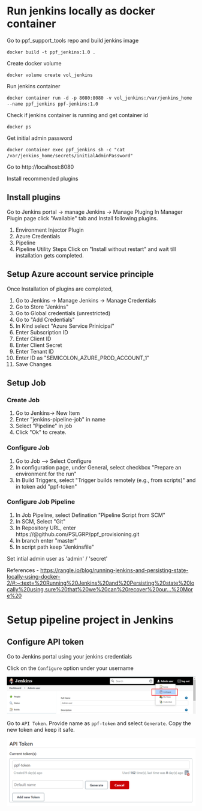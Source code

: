 # Run jenkins locally as docker container

Go to ppf_support_tools repo and build jenkins image
```
docker build -t ppf_jenkins:1.0 .
```

Create docker volume
```
docker volume create vol_jenkins
```

Run jenkins container
```
docker container run -d -p 8080:8080 -v vol_jenkins:/var/jenkins_home --name ppf_jenkins ppf-jenkins:1.0
```

Check if jenkins container is running and get container id
```
docker ps
```

Get initial admin password
```
docker container exec ppf_jenkins sh -c "cat /var/jenkins_home/secrets/initialAdminPassword"
```

Go to http://localhost:8080

Install recommended plugins
## Install plugins
Go to Jenkins portal -> manage Jenkins -> Manage Pluging
In Manager Plugin page click "Available" tab and Install following plugins.
  1. Environment Injector Plugin
  2. Azure Credentials
  3. Pipeline
  4. Pipeline Utility Steps
Click on "Install without restart" and wait till installation gets completed.

## Setup Azure account service principle
Once Installation of plugins are completed,
  1. Go to Jenkins -> Manage Jenkins -> Manage Credentials
  2. Go to  Store "Jenkins"
  3. Go to Global credentials (unrestricted)
  4. Go to "Add Credentials"
  5. In Kind select "Azure Service Prinicipal"
  6. Enter Subscription ID
  7. Enter Client ID
  8. Enter Client Secret
  9. Enter Tenant ID
  10. Enter ID as "SEMICOLON_AZURE_PROD_ACCOUNT_1"
  11. Save Changes
 
## Setup Job
### Create Job
  1. Go to Jenkins-> New Item
  2. Enter "jenkins-pipeline-job" in name
  3. Select "Pipeline" in job
  4. Click "Ok" to create.
### Configure Job 
  1. Go to Job --> Select Configure
  2. In configuration page, under General, select checkbox "Prepare an environment for the run"
  3. In Build Triggers, select "Trigger builds remotely (e.g., from scripts)" and in token add "ppf-token"
### Configure Job Pipeline
  1. In Job Pipeline, select Defination "Pipeline Script from SCM"
  2. In SCM, Select "Git"
  3. In Repository URL, enter https://<yourtoken>@github.com/PSLGRP/ppf_provisioning.git
  4. In branch enter "master"
  5. In script path keep "Jenkinsfile"
  

Set intial admin user as 'admin' / 'secret'

References - 
https://rangle.io/blog/running-jenkins-and-persisting-state-locally-using-docker-2/#:~:text=%20Running%20Jenkins%20and%20Persisting%20state%20locally%20using,sure%20that%20we%20can%20recover%20our...%20More%20


# Setup pipeline project in Jenkins

## Configure API token

Go to Jenkins portal using your jenkins credentials

Click on the `Configure` option under your username

![Configuration](./docs/images/001-jenkins.png)

Go to `API Token`. Provide name as `ppf-token` and select `Generate`. Copy the new token and keep it safe.

![API token](./docs/images/002-jenkins.png)


